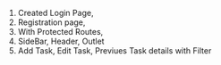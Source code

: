 1) Created Login Page,
2) Registration page,
3) With Protected Routes,
4) SideBar, Header, Outlet
5) Add Task, Edit Task, Previues Task details with Filter